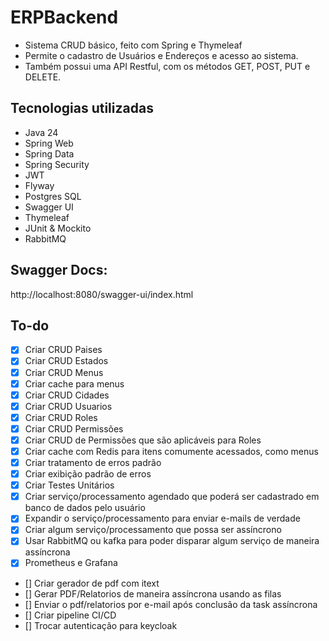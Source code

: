 # ERPBackend

* Sistema CRUD básico, feito com Spring e Thymeleaf
* Permite o cadastro de Usuários e Endereços e acesso ao sistema.
* Também possui uma API Restful, com os métodos GET, POST, PUT e DELETE.


## Tecnologias utilizadas

* Java 24
* Spring Web
* Spring Data
* Spring Security
* JWT
* Flyway
* Postgres SQL
* Swagger UI
* Thymeleaf
* JUnit & Mockito
* RabbitMQ 

## Swagger Docs:
http://localhost:8080/swagger-ui/index.html

## To-do

- [x] Criar CRUD Paises
- [x] Criar CRUD Estados
- [x] Criar CRUD Menus
- [x] Criar cache para menus
- [x] Criar CRUD Cidades
- [x] Criar CRUD Usuarios
- [x] Criar CRUD Roles
- [x] Criar CRUD Permissões
- [x] Criar CRUD de Permissões que são aplicáveis para Roles
- [x] Criar cache com Redis para itens comumente acessados, como menus
- [x] Criar tratamento de erros padrão
- [x] Criar exibição padrão de erros
- [x] Criar Testes Unitários
- [x] Criar serviço/processamento agendado que poderá ser cadastrado em banco de dados pelo usuário
- [x] Expandir o serviço/processamento para enviar e-mails de verdade
- [x] Criar algum serviço/processamento que possa ser assíncrono
- [x] Usar RabbitMQ ou kafka para poder disparar algum serviço de maneira assíncrona
- [x] Prometheus e Grafana
- [] Criar gerador de pdf com itext
- [] Gerar PDF/Relatorios de maneira assíncrona usando as filas
- [] Enviar o pdf/relatorios por e-mail após conclusão da task assíncrona
- [] Criar pipeline CI/CD
- [] Trocar autenticação para keycloak
